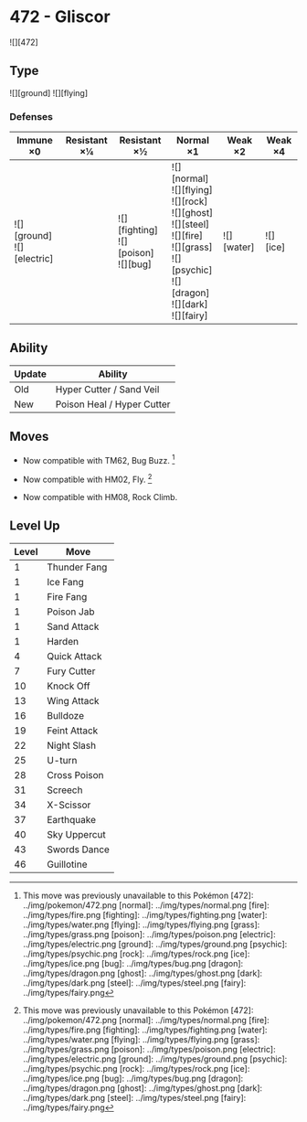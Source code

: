 # 472 - Gliscor
![][472]

## Type

![][ground]  ![][flying]

### Defenses

Immune ×0                         | Resistant ×¼ | Resistant ×½                                   | Normal ×1                                                                                                                                                              | Weak ×2        | Weak ×4      | 
---                               | ---          | ---                                            | ---                                                                                                                                                                    | ---            | ---          | 
![][ground]<br> ![][electric]<br> |              | ![][fighting]<br> ![][poison]<br> ![][bug]<br> | ![][normal]<br> ![][flying]<br> ![][rock]<br> ![][ghost]<br> ![][steel]<br> ![][fire]<br> ![][grass]<br> ![][psychic]<br> ![][dragon]<br> ![][dark]<br> ![][fairy]<br> | ![][water]<br> | ![][ice]<br> | 

## Ability

Update | Ability                    | 
---    | ---                        | 
Old    | Hyper Cutter / Sand Veil   | 
New    | Poison Heal / Hyper Cutter | 

## Moves

 - Now compatible with TM62, Bug Buzz. [^1]

 - Now compatible with HM02, Fly. [^1]

 - Now compatible with HM08, Rock Climb.

## Level Up

Level | Move         | 
---   | ---          | 
1     | Thunder Fang | 
1     | Ice Fang     | 
1     | Fire Fang    | 
1     | Poison Jab   | 
1     | Sand Attack  | 
1     | Harden       | 
4     | Quick Attack | 
7     | Fury Cutter  | 
10    | Knock Off    | 
13    | Wing Attack  | 
16    | Bulldoze     | 
19    | Feint Attack | 
22    | Night Slash  | 
25    | U-turn       | 
28    | Cross Poison | 
31    | Screech      | 
34    | X-Scissor    | 
37    | Earthquake   | 
40    | Sky Uppercut | 
43    | Swords Dance | 
46    | Guillotine   | 

[^1]: This move was previously unavailable to this Pokémon
[472]: ../img/pokemon/472.png
[normal]: ../img/types/normal.png
[fire]: ../img/types/fire.png
[fighting]: ../img/types/fighting.png
[water]: ../img/types/water.png
[flying]: ../img/types/flying.png
[grass]: ../img/types/grass.png
[poison]: ../img/types/poison.png
[electric]: ../img/types/electric.png
[ground]: ../img/types/ground.png
[psychic]: ../img/types/psychic.png
[rock]: ../img/types/rock.png
[ice]: ../img/types/ice.png
[bug]: ../img/types/bug.png
[dragon]: ../img/types/dragon.png
[ghost]: ../img/types/ghost.png
[dark]: ../img/types/dark.png
[steel]: ../img/types/steel.png
[fairy]: ../img/types/fairy.png
